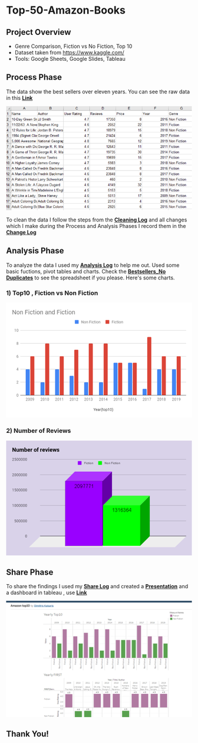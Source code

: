 # Top-50-Amazon-Books

## Project Overview
- Genre Comparison, Fiction vs No Fiction, Top 10
- Dataset taken from https://www.kaggle.com/ 
- Tools: Google Sheets, Google Slides, Tableau 

## Process Phase
The data show the best sellers over eleven years. You can see the raw data in this **[Link](https://github.com/DimKaisaris/Top-50-Amazon-Books/tree/main/Raw%20Files)**

![Raw_Dat](Images/Raw_Data.png)

To clean the data I follow the steps from the **[Cleaning Log](https://github.com/DimKaisaris/Top-50-Amazon-Books/blob/main/Processed%20Files/Cleaning%20Log%20C4.docx)**
and all changes which I make during the Process and Analysis Phases I record them in the **[Change Log](https://github.com/DimKaisaris/Top-50-Amazon-Books/tree/main/Processed%20Files)**

## Analysis Phase

To analyze the data I used my **[Analysis Log](https://github.com/DimKaisaris/Top-50-Amazon-Books/blob/main/Processed%20Files/_Analysis%20Log%20C4.docx)** to help me out.
Used some basic fuctions, pivot tables and charts. Check the **[Bestsellers_No Duplicates](https://github.com/DimKaisaris/Top-50-Amazon-Books/blob/main/Processed%20Files/_Bestsellers%20NO%20Duplicates%20(1).xlsx)** to see the spreadsheet if you please.
Here's some charts.

### 1) Top10 , Fiction vs Non Fiction

![Non_Fiction_and_Fiction](Images/Non_Fiction_and_Fiction.png)

### 2) Number of Reviews

![Number of reviews](Images/Number_of_reviews.png)

## Share Phase

To share the findings I used my **[Share Log](https://github.com/DimKaisaris/Top-50-Amazon-Books/blob/main/Processed%20Files/Share%20Log%20C4.docx)** and created 
a **[Presentation](https://github.com/DimKaisaris/Top-50-Amazon-Books/tree/main/Presentation)** and a dashboard in tableau , use **[Link](https://public.tableau.com/app/profile/dimitris.kaisaris4695)**

![Tableau](Images/Tableau.png)



## Thank You!
